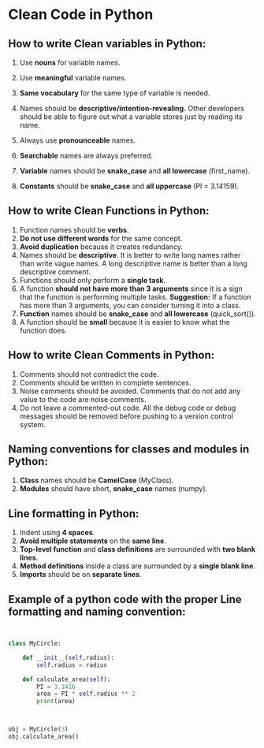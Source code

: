 # Clean Code in Python

## How to write Clean variables in Python:

 1. Use **nouns** for variable names.
 2. Use **meaningful** variable names.

 3. **Same vocabulary** for the same type of variable is needed.

 4. Names should be **descriptive/intention-revealing.** Other developers should be able to figure out what a variable stores just by reading its name.
 5. Always use **pronounceable** names.
 6. **Searchable** names are always preferred.
 7. **Variable** names should be **snake_case** and **all lowercase** (first_name).
 8. **Constants** should be **snake_case** and **all uppercase** (PI = 3.14159).

## How to write Clean Functions in Python:

 1. Function names should be **verbs**.
 2. **Do not use different words** for the same concept.
 3. **Avoid duplication** because it creates redundancy.
 4. Names should be **descriptive**. It is better to write long names rather than write vague names. A long descriptive name is better than a long descriptive comment.
 5. Functions should only perform a **single task**.
 6. A function **should not have more than 3 arguments** since it is a sign that the function is performing multiple tasks.
    **Suggestion:** If a function has more than 3 arguments, you can consider turning it into a class.
 7. **Function** names should be **snake_case** and **all lowercase** (quick_sort()).
 8. A function should be **small**  because it is easier to know what the function does.

 ## How to write Clean Comments in Python: 
 1. Comments should not contradict the code.
 2. Comments should be written in complete sentences.
 3. Noise comments should be avoided. Comments that do not add any value to the code are noise comments.
 4. Do not leave a commented-out code. All the debug code or debug messages should be removed before pushing to a version control system.

 ## Naming conventions for classes and modules in Python:

1. **Class** names should be **CamelCase** (MyClass).
2. **Modules** should have short, **snake_case** names (numpy).

## Line formatting in Python:

1. Indent using **4 spaces**.
2. **Avoid multiple statements** on the **same line**.
3. **Top-level function** and **class definitions** are surrounded with **two blank lines**.
4. **Method definitions** inside a class are surrounded by a **single blank line**.
5. **Imports** should be on **separate lines**.

## Example of a python code with the proper Line formatting and naming convention:
```python


class MyCircle:

    def __init__(self,radius):
        self.radius = radius

    def calculate_area(self):
        PI = 3.1416
        area = PI * self.radius ** 2
        print(area)



obj = MyCircle(3)
obj.calculate_area()
```
